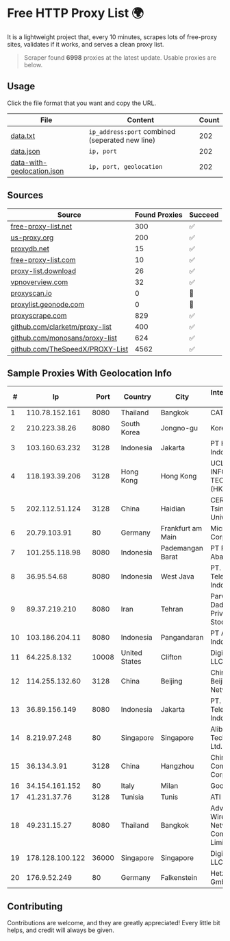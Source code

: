 
# Free HTTP Proxy List 🌍

It is a lightweight project that, every 10 minutes, scrapes lots of free-proxy sites, validates if it works, and serves a clean proxy list.


> Scraper found **6998** proxies at the latest update. Usable proxies are below.

## Usage

Click the file format that you want and copy the URL.


|File|Content|Count|
|----|-------|-----|
|[data.txt](https://raw.githubusercontent.com/themiralay/Proxy-List-World/master/data.txt)|`ip_address:port` combined (seperated new line)|202|
|[data.json](https://raw.githubusercontent.com/themiralay/Proxy-List-World/master/data.json)|`ip, port`|202|
|[data-with-geolocation.json](https://raw.githubusercontent.com/themiralay/Proxy-List-World/master/data-with-geolocation.json)|`ip, port, geolocation`|202|

## Sources

|Source|Found Proxies|Succeed|
|------|-------------|-------|
|[free-proxy-list.net](https://free-proxy-list.net)|300|✅|
|[us-proxy.org](https://www.us-proxy.org)|200|✅|
|[proxydb.net](http://proxydb.net)|15|✅|
|[free-proxy-list.com](https://free-proxy-list.com/?page=&port=&type%5B%5D=http&type%5B%5D=https&up_time=0&search=Search)|10|✅|
|[proxy-list.download](https://www.proxy-list.download/HTTP)|26|✅|
|[vpnoverview.com](https://vpnoverview.com/privacy/anonymous-browsing/free-proxy-servers)|32|✅|
|[proxyscan.io](https://www.proxyscan.io)|0|🚫|
|[proxylist.geonode.com](https://proxylist.geonode.com/api/proxy-list?limit=300&page=1&sort_by=lastChecked&sort_type=desc&protocols=http,https)|0|🚫|
|[proxyscrape.com](https://api.proxyscrape.com/v2/?request=displayproxies&protocol=http&timeout=10000&country=all&ssl=all&anonymity=all)|829|✅|
|[github.com/clarketm/proxy-list](https://raw.githubusercontent.com/clarketm/proxy-list/master/proxy-list-raw.txt)|400|✅|
|[github.com/monosans/proxy-list](https://raw.githubusercontent.com/monosans/proxy-list/main/proxies/http.txt)|624|✅|
|[github.com/TheSpeedX/PROXY-List](https://raw.githubusercontent.com/TheSpeedX/PROXY-List/master/http.txt)|4562|✅|


## Sample Proxies With Geolocation Info

|#|Ip|Port|Country|City|Internet Service Provider|
|-|--|----|-------|----|-------------------------|
|1|110.78.152.161|8080|Thailand|Bangkok|CAT-BB|
|2|210.223.38.26|8080|South Korea|Jongno-gu|Korea Telecom|
|3|103.160.63.232|3128|Indonesia|Jakarta|PT Herza Digital Indonesia|
|4|118.193.39.206|3128|Hong Kong|Hong Kong|UCLOUD INFORMATION TECHNOLOGY (HK) LIMITED|
|5|202.112.51.124|3128|China|Haidian|CERNET2 IX at Tsinghua University|
|6|20.79.103.91|80|Germany|Frankfurt am Main|Microsoft Corporation|
|7|101.255.118.98|8080|Indonesia|Pademangan Barat|PT Remala Abadi|
|8|36.95.54.68|8080|Indonesia|West Java|PT. Telekomunikasi Indonesia|
|9|89.37.219.210|8080|Iran|Tehran|Parvaresh Dadeha Co. Private Joint Stock|
|10|103.186.204.11|8080|Indonesia|Pangandaran|PT Afna Digital Indonesia|
|11|64.225.8.132|10008|United States|Clifton|DigitalOcean, LLC|
|12|114.255.132.60|3128|China|Beijing|China Unicom Beijing Province Network|
|13|36.89.156.149|8080|Indonesia|Jakarta|PT. Telekomunikasi Indonesia|
|14|8.219.97.248|80|Singapore|Singapore|Alibaba (US) Technology Co., Ltd.|
|15|36.134.3.91|3128|China|Hangzhou|China Mobile Communications Corporation|
|16|34.154.161.152|80|Italy|Milan|Google LLC|
|17|41.231.37.76|3128|Tunisia|Tunis|ATI - ISP|
|18|49.231.15.27|8080|Thailand|Bangkok|Advanced Wireless Network Company Limited|
|19|178.128.100.122|36000|Singapore|Singapore|DigitalOcean, LLC|
|20|176.9.52.249|80|Germany|Falkenstein|Hetzner Online GmbH|



## Contributing

Contributions are welcome, and they are greatly appreciated! Every
little bit helps, and credit will always be given.

